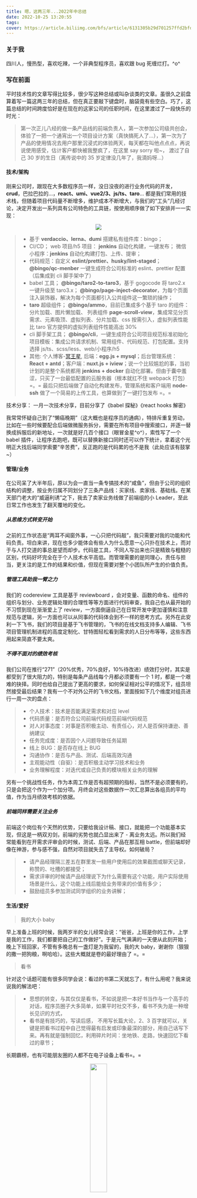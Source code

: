 ```yaml
---
title: 嗯，这两三年...2022年中总结
date: 2022-10-25 13:20:55
tags:
cover: https://article.biliimg.com/bfs/article/6131305b29d701257ffd2bfdeca167b976e118cf.jpg
---
```


### 关于我

四川人，慢热型，喜欢吃辣，一个非典型程序员，喜欢跟 bug 死缠烂打。^o^

### 写在前面

平时技术性的文章写得比较多，很少写这种总结或叫杂谈类的文章。虽很久之前盘算着写一篇这两三年的总结，但在真正要敲下键盘时，脑袋竟有些空白。巧了，这篇总结的时间跨度恰好是在现在的这家公司的任职时间，在这里渡过了一段快乐的时光：

> 第一次正儿八经的做一条产品线的前端负责人，第一次参加公司级共创会，体验了一把一个通宵出一个项目设计方案（真快搞死人了...），第一次为了产品的使用情况去用户那里沉浸式的体验两天，每天都在叫他点点点，再说说使用感受，估计客户都快被我整疯了，在这里 say sorry 啦~， 渡过了自己 30 岁的生日（离传说中的 35 岁定律没几年了，我滴妈呀...）

#### 技术/架构

刚来公司时，跟现在大多数程序员一样，没日没夜的进行业务代码的开发，**crud**，巴拉巴拉的...，**react、umi、vue2/3、js/ts、taro**... 都是我们常用的技术栈，但随着项目代码量不断增多，维护成本不断增大，与我们的“工头”几经讨论，决定开发出一系列具有公司特色的工具链，按使用顺序做了如下安排并一一实现：

<center>
    <img src="https://article.biliimg.com/bfs/article/6131305b29d701257ffd2bfdeca167b976e118cf.jpg" >
</center>

> - 基于 **verdaccio、lerna、dumi** 搭建私有组件库：bingo；
> - CI/CD；
>   web 项目/h5 项目： **jenkins** 自动化构建，一键发布；
>   微信小程序：**jenkins** 自动化构建打包、上传、提审；
> - 代码规范：自定义 **eslint/prettier、husky/lint-staged**；
>   **@bingo/qc-menber** 一键生成符合公司标准的 eslint、prettier 配置（后集成到 cli 脚手架中了）
> - babel 工具；
>   **@bingo/taro2-to-taro3**，基于 gogocode 将 taro2.x 一键升级至 taro3.x；
>   **@bingo/page-inject-decorator**，为每个页面注入装饰器，解决为每个页面都引入公共组件这一繁琐的操作；
> - **taro** 超级组件；
>   **@bingo/ammo**，目前已集成多个基于 taro 的组件：分片加载、图片懒加载、
>   列表组件 **page-scroll-view**，集成常见分页需求、元素吸顶、虚拟列表、分片加载、css 按需引入，虚拟列表性能比 taro 官方提供的虚拟列表组件性能高出 30%
> - cli 脚手架工具；
>   **@bingo/cli**，一键生成符合公司项目规范标准初始化项目模板：集成公共请求机制、常用组件、代码规范、打包配置。支持选择 js/ts、scss/less、web/小程序/h5
> - 其他:
>   个人博客-[冥王星](http://pluto1811.com/), 后端：**egg.js + mysql**；后台管理系统：**React + antd**；客户端：**nuxt.js + iview**；说一个比较尴尬的事，当初计划的是整个系统都用 **jenkins + docker** 自动化部署。但由于囊中羞涩，只买了一台最低配置的云服务器（根本就扛不住 webpack 打包）=。= 最后只把后端做了自动化构建发布，管理系统和客户端用 **node-ssh** 做了一个简易的上传工具，也算做到了一键打包发布 =。=

技术分享：
一月一次技术分享，目前分享了《babel 探秘》《react hooks 解密》

我常常怀疑自己到了“懒癌晚期”（这大概也是程序员的通病），特排斥重复劳动，比如在一些时候要配合后端做微服务拆分，需要在所有项目中搜索接口，并逐一替换成拆服后的新地址，一次就是好几百个接口（眼冒金星^o^），索性写了一个 babel 插件，让程序去跑吧，既可以替换新接口同时还可以作下统计，拿着这个光明正大找后端同学索要“辛苦费”，反正跑的是代码累的也不是我（此处应该有鼓掌~）

#### 管理/业务

在公司呆了大半年后，原以为会一直当一条专搞技术的“咸鱼”，但由于公司的组织结构的调整，按业务归属不同划分了三条产品线：买家线、卖家线、基础线。在某天部门老大的“威逼利诱”之下，我去了卖家业务线做了前端组的小 Leader，至此日常工作也发生了翻天覆地的变化。

##### 从思维方式转变开始

之前的工作状态是“两耳不闻窗外事，一心只把代码敲”，我只需要对我的功能和代码负责。坦白来讲，现在也多少能体会有些人为什么愿意一心只扑在技术上，而对于与人打交道的事总是望而却步。代码是工具，不同人写出来也只是精致与粗糙的区别，代码好坏完全在于个人技术水平高低。而管理需要的是同理心，责任与担当，更关注的是工作的结果和价值，但现在需要对整个小团队所产生的价值负责。

##### 管理工具助我一臂之力

我们的 codereview 工具是基于 reviewboard ，会对变量、函数的命名、组件的组织与划分、业务逻辑处理的合理性等等方面进行代码审查，我自己也从最开始的不习惯到现在渐渐爱上了 review，一方面倒逼自己在日常开发中更加谨慎和注意规范与逻辑，另一方面也可以从同事的代码体会到不一样的思考方式。另外在此安利一下飞书，我们的项目是基于飞书管理的，飞书的在线文档支持多人编辑、飞书项目管理机制进程的高度定制化、甘特图轻松看到需求的人日分布等等，这些东西用起来简直不要太爽。

##### 不得不面对的绩效考核

我们公司在推行“271”（20%优秀，70%良好，10%待改进）绩效打分时，其实是都受到了很大阻力的，特别是每条产品线每个月都必须要有一个 1 时，都是一个艰难的抉择。同时也给自己提出了更高的要求，如何保证相对公平的情况下，组员坦然接受最后结果？我有一个不对外公开的飞书文档，里面按如下几个维度对组员进行一周一次的盘点：

> - 个人技术：技术是否能满足需求和对应 level
> - 代码质量：是否符合公司前端代码规范前端代码规范
> - 对人对事态度：对事是否积极主动、有责任心，对人是否保持谦逊、善纳建议
> - 任务完成度：是否因个人问题导致任务延期
> - 线上 BUG：是否存在线上 BUG
> - 沟通协作：是否与产品、测试、后端高效沟通
> - 主观能动性（自驱）：是否积极主动学习技术和业务
> - 业务理解程度：对迭代或自己负责的模块相关业务的理解

另有一个挑战性任务，作为本周工作是否有超预期的指标，当然不是必须要有的，只是会把这个作为一个加分项。月终会对这些数据作一次汇总算出各组员的平均值，作为当月绩效考核的依据。

##### 前端同样需要关注业务

前端这个岗位有个天然的优势，只要给我设计稿、接口，就能把一个功能基本实现，但这是一柄双刃剑，前端的劣势也就凸显出来了 - 离业务太远。所以我们经常能看到在开需求评审会的时候，测试、后端、产品在那互相 battle，但前端却好像在神游，参与感不强，自然对项目就失去了主导权。如何破局？

> - 请产品经理隔三差五在群里发一些用户使用后的效果截图或聊天记录，称赞的、吐槽的都接受；
> - 需求评审的时候请产品经理说下为什么需要有这个功能，用户实际使用场景是什么，这个功能上线后能给业务带来的价值有多少；
> - 鼓励组员多参加测试同学组织的业务讲解；

#### 生活/爱好

> 我的大小 baby

早上准备上班的时候，我两岁半的女儿经常会说：“爸爸，上班是你的工作，上学是我的工作，我们都要把自己的工作做好”。于是元气满满的一天便从此刻开始；
晚上下班回家，不管有多晚总有一盏灯是为我留的，我的大 baby，谢谢你（狠狠的撒一把狗粮，啊哈哈）。这些大概就是卷的最好理由了 =。=

> 看书

针对这个话题可能有很多同学会说：看过的书第二天就忘了，有什么用呢？我来说说我的解法吧：

> - 思想的转变，与其仅仅是看书，不如说是把一本好书当作与一个高手的对话，程序员圈子大多简单，如果平时社交不多，看书不失为是一种增长见识的方式，
> - 看书是有技巧的，写读后感， 不用写长篇大论，2、3 百字就可以，关键是把看书过程中自己觉得最有启发或印象最深的部分，用自己话写下来。再有就是强制回忆，利用碎片时间：坐地铁、走路，快速回忆下看过的章节；

长期霸榜，也有可能朋友圈的人都不在电子设备上看书=。=

<center>
    <img src="http://cdn.pluto1811.com/WechatIMG50.jpeg#pic_center" width="30%">
</center>

#### 投资理财

俗话说你不理财，财不理你；目前为止我觉得最后悔的事就是理财意识觉醒得太迟了。刚参加工作那会儿，消费没节制，基本都是月光，真正要用钱的时候，也只能是心有余而力不足。

**理财的初级：**

> -记账、强制存储；

我说存钱会上瘾你相信吗？养成先结余再消费的习惯，可以有一个自己的小金库，每个月固定存一点，这种方式注定是一个漫长的过程，但本质是要我们养成储蓄的习惯，当有消费欲望时，能想到这钱我存了好久啊 ^o^，学会延迟满足；

**理财进阶：**

> -基金/股票

这里记住一定是闲钱投资，切勿融资加杠杆，那不是普通人玩的。有人一听到基金/股票，就认为是不务正业或者是在赌博。确实，投资是一件专业性非常强的事，需要学习的东西非常多，常常听人说的“七亏二平一赚”是真实存在的。既然投资这么可怕，那我这里为什么还要建议去尝试呢？第一、在投资过程中，不可避免的要去学习一些经济、金融等等方面的知识，这对我们了解日常经济常识大有裨益；第二、能懂公司股权结构有助于我们在某天技术入股或合伙创业时了解股权的分配状况。市场有风险，入市需谨慎，那么作为普通人应该如何选择投资工具呢？ 推荐一个懒人投资方法：定投指数基金，既然采用定投的方式，那么就是一种以时间换空间、赚取市场平均收益的理财方式，忽略市场的短期波动，切记：止盈不止损。

#### 写在最后

而立之年，依然需要保持对技术的热爱，同样也希望尝试不同的领域，以此来拓宽自己的边界。这些年最大的收获是冲动之前，先冷静十秒；
"35 岁中年危机"这个问题也会困扰我，但这反而会让我常常自省，尝试找到并发掘自己的不可替代性。平衡工作和家庭，是一种重要的生活能力， 学会与自己和解，承认自己的普通与不完美未尝不是一种成熟的表现，可以很笨，可以走得很慢，但绝不能停下脚步
前端老鸟 祝自己出走半生归来仍是少年。
